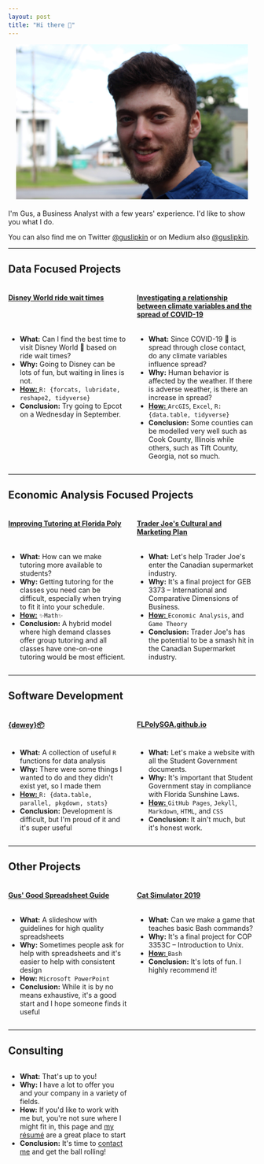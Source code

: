 ```yaml
---
layout: post
title: "Hi there 👋"
---
```


<link rel="stylesheet" href="../assets/css/wide.css">

<style>
.grid-container {
    display: grid;
    grid-template-columns: 1fr 1fr;
    column-gap: 20px;
    align-content: start;
  }
  .title-1 {
    grid-column:  1; 
    grid-row:  1;
  }
  .title-2 {
    grid-column: 2;
    grid-row: 1;
  }
  .content-1 {
    grid-column:  1; 
    grid-row:  2;
  }
  .content-2 {
    grid-column:  2; 
    grid-row:  2;
  }

  @media (max-width: 700px) {
    .flex-item {
      flex: 100%;
    }

    .grid-container {
      display: grid;
      grid-template-columns: 1fr;
    }
    .content-1, .content-2, .title-1, .title-2 {
      grid-column: unset;
      grid-row: unset;
    }
  }
</style>

<center>
  <img src="/assets/gus_headshot_landscape.jpg"
  style="max-height: 315px;"/>
</center>
<br>
I'm Gus, a Business Analyst with a few years' experience. I'd like to show you what I do.

You can also find me on Twitter <a href="https://twitter.com/GusLipkin">@guslipkin</a> or on Medium also <a href="https://guslipkin.medium.com">@guslipkin</a>.

<hr>
<h2>Data Focused Projects</h2>

<div class="grid-container">
  <div class="title-1 title"><h4><a href="/presentations/disney_world_ride_wait_times/">Disney World ride wait times</a></h4></div>
  <div class="content-1 content"><ul>
    <li><b>What:</b> Can I find the best time to visit Disney World 🏰 based on ride wait times?</li>
    <li><b>Why:</b> Going to Disney can be lots of fun, but waiting in lines is not.</li>
    <li><a href="https://github.com/guslipkin/disney_ds"><b>How:</b> </a><code>R: {forcats, lubridate, reshape2, tidyverse}</code></li>
    <li><b>Conclusion:</b> Try going to Epcot on a Wednesday in September.</li>
  </ul></div>
  <div class="title-2 title"><h4><a href="/presentations/covid_time_series_gis/">Investigating a relationship between climate variables and the spread of COVID-19</a></h4></div>
  <div class="content-2 content"><ul>
    <li><b>What:</b> Since COVID-19 🦠 is spread through close contact, do any climate variables influence spread?</li>
    <li><b>Why:</b> Human behavior is affected by the weather. If there is adverse weather, is there an increase in spread?</li>
    <li><a href="https://github.com/guslipkin/COVID-TimeSeries-GIS"><b>How:</b> </a><code>ArcGIS</code>, <code>Excel</code>, <code>R: {data.table, tidyverse}</code></li>
    <li><b>Conclusion:</b> Some counties can be modelled very well such as Cook County, Illinois while others, such as Tift County, Georgia, not so much.</li>
  </ul></div>
</div>

<hr>
<h2>Economic Analysis Focused Projects</h2>

<div class="grid-container">
  <div class="title-1 title"><h4><a href="/presentations/tutoring_at_poly/">Improving Tutoring at Florida Poly</a></h4></div>
  <div class="content-1 content"><ul>
    <li><b>What:</b> How can we make tutoring more available to students?</li>
    <li><b>Why:</b> Getting tutoring for the classes you need can be difficult, especially when trying to fit it into your schedule.</li>
    <li><a href="https://github.com/guslipkin/Fall2021/tree/main/ECO%203930%20%7E%20Contemporary%20Economics/Final%20Paper"><b>How:</b></a> <code>✨Math✨</code></li>
    <li><b>Conclusion:</b> A hybrid model where high demand classes offer group tutoring and all classes have one-on-one tutoring would be most efficient.</li>
  </ul></div>
    <div class="title-2 title"><h4><a href="/presentations/trader_joes_cultural_marketing_plan/">Trader Joe's Cultural and Marketing Plan</a></h4></div>
    <div class="content-2 content"><ul>
      <li><b>What:</b> Let's help Trader Joe's enter the Canadian supermarket industry.</li>
      <li><b>Why:</b> It's a final project for GEB 3373 – International and Comparative Dimensions of Business.</li>
      <li><a href="https://github.com/guslipkin/Spring2021/blob/main/GEB%203373%20%7E%20International%20Comparative%20Dimensions/GEB%203373%20Final%20Project"><b>How:</b> </a><code>Economic Analysis</code>, and <code>Game Theory</code></li>
      <li><b>Conclusion:</b> Trader Joe's has the potential to be a smash hit in the Canadian Supermarket industry.</li>
    </ul></div>
</div>

<hr>
<h2>Software Development</h2>
<div class="grid-container">
    <div class="title-1 title"><h4><a href="/dewey/index.html">{dewey}📦</a></h4></div>
    <div class="content-1 content"><ul>
      <li><b>What:</b> A collection of useful <code>R</code> functions for data analysis</li>
      <li><b>Why:</b> There were some things I wanted to do and they didn't exist yet, so I made them</li>
      <li><a href="https://github.com/guslipkin/dewey"><b>How:</b> </a><code>R: {data.table, parallel, pkgdown, stats}</code></li>
      <li><b>Conclusion:</b> Development is difficult, but I'm proud of it and it's super useful</li>
    </ul></div>
    <div class="title-2 title"><h4><a href="https://flpolysga.github.io/">FLPolySGA.github.io</a></h4></div>
    <div class="content-2 content"><ul>
      <li><b>What:</b> Let's make a website with all the Student Government documents.</li>
      <li><b>Why:</b> It's important that Student Government stay in compliance with Florida Sunshine Laws.</li>
      <li><a href="https://github.com/FLPolySGA/FLPolySGA.github.io"><b>How:</b> </a><code>GitHub Pages</code>, <code>Jekyll</code>, <code>Markdown</code>, <code>HTML</code>, and <code>CSS</code></li>
      <li><b>Conclusion:</b> It ain't much, but it's honest work.</li>
    </ul></div>
</div>

<hr>
<h2>Other Projects</h2>

<div class="grid-container">
    <div class="title-1 title"><h4><a href="/presentations/spreadsheet_guide/">Gus' Good Spreadsheet Guide</a></h4></div>
    <div class="content-1 content"><ul>
      <li><b>What:</b> A slideshow with guidelines for high quality spreadsheets</li>
      <li><b>Why:</b> Sometimes people ask for help with spreadsheets and it's easier to help with consistent design</li>
      <li><b>How:</b> <code>Microsoft PowerPoint</code></li>
      <li><b>Conclusion:</b> While it is by no means exhaustive, it's a good start and I hope someone finds it useful</li>
    </ul></div>
    <div class="title-2 title"><h4><a href="/presentations/cat_simulator_2019/">Cat Simulator 2019</a></h4></div>
    <div class="content-2 content"><ul>
      <li><b>What:</b> Can we make a game that teaches basic Bash commands?</li>
      <li><b>Why:</b> It's a final project for COP 3353C – Introduction to Unix.</li>
      <li><a href="https://github.com/guslipkin/Lark"><b>How:</b> </a><code>Bash</code></li>
      <li><b>Conclusion:</b> It's lots of fun. I highly recommend it!</li>
    </ul></div>
</div>

<hr>
<h2>Consulting</h2>
<div class="grid-container">
  <div class="content"><ul>
    <li><b>What:</b> That's up to you!</li>
    <li><b>Why:</b> I have a lot to offer you and your company in a variety of fields.</li>
    <li><b>How:</b> If you'd like to work with me but, you're not sure where I might fit in, this page and <a href="/resume/">my résumé</a> are a great place to start</li>
    <li><b>Conclusion:</b> It's time to <a href="/contact/">contact me</a> and get the ball rolling!</li>
  </ul></div>
</div>
